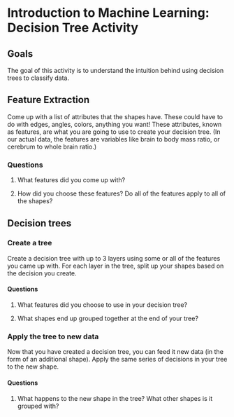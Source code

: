 # Introduction to Machine Learning: Decision Tree Activity

## Goals

The goal of this activity is to understand the intuition behind using decision trees to classify data.  

## Feature Extraction

Come up with a list of attributes that the shapes have. These could have to do with edges, angles, colors, anything you want! These attributes, known as features, are what you are going to use to create your decision tree. (In our actual data, the features are variables like brain to body mass ratio, or cerebrum to whole brain ratio.)

### Questions

1. What features did you come up with?

2. How did you choose these features? Do all of the features apply to all of the shapes?

## Decision trees

### Create a tree

Create a decision tree with up to 3 layers using some or all of the features you came up with. For each layer in the tree, split up your shapes based on the decision you create.

#### Questions

1. What features did you choose to use in your decision tree?

2. What shapes end up grouped together at the end of your tree?

### Apply the tree to new data

Now that you have created a decision tree, you can feed it new data (in the form of an additional shape). Apply the same series of decisions in your tree to the new shape.

#### Questions

1. What happens to the new shape in the tree? What other shapes is it grouped with?
